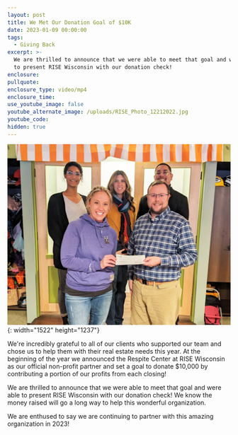 ```yaml
---
layout: post
title: We Met Our Donation Goal of $10K
date: 2023-01-09 00:00:00
tags:
  - Giving Back
excerpt: >-
  We are thrilled to announce that we were able to meet that goal and were able
  to present RISE Wisconsin with our donation check!
enclosure:
pullquote:
enclosure_type: video/mp4
enclosure_time:
use_youtube_image: false
youtube_alternate_image: /uploads/RISE_Photo_12212022.jpg
youtube_code:
hidden: true
---
```

![](/uploads/rise-photo-12212022.jpg){: width="1522" height="1237"}

We're incredibly grateful to all of our clients who supported our team and chose us to help them with their real estate needs this year. At the beginning of the year we announced the Respite Center at RISE Wisconsin as our official non-profit partner and set a goal to donate $10,000 by contributing a portion of our profits from each closing\!

We are thrilled to announce that we were able to meet that goal and were able to present RISE Wisconsin with our donation check\! We know the money raised will go a long way to help this wonderful organization.

We are enthused to say we are continuing to partner with this amazing organization in 2023\!